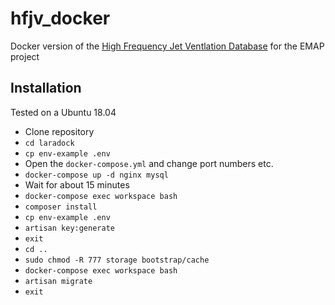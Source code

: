 # hfjv_docker

Docker version of the [High Frequency Jet Ventlation Database](https://github.com/rikthomas/hfjv) for the EMAP project

## Installation

Tested on a Ubuntu 18.04

- Clone repository
- `cd laradock`
- `cp env-example .env`
- Open the `docker-compose.yml` and change port numbers etc.
- `docker-compose up -d nginx mysql`
- Wait for about 15 minutes
- `docker-compose exec workspace bash`
- `composer install`
- `cp env-example .env`
- `artisan key:generate`
- `exit`
- `cd ..`
- `sudo chmod -R 777 storage bootstrap/cache`
- `docker-compose exec workspace bash`
- `artisan migrate`
- `exit`
